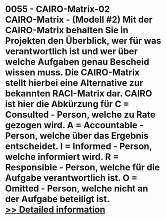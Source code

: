 # 0055 - CAIRO-Matrix-02<br />CAIRO-Matrix - (Modell #2) Mit der CAIRO-Matrix behalten Sie in Projekten den Überblick, wer für was verantwortlich ist und wer über welche Aufgaben genau Bescheid wissen muss. Die CAIRO-Matrix stellt hierbei eine Alternative zur bekannten RACI-Matrix dar. CAIRO ist hier die Abkürzung für C = Consulted - Person, welche zu Rate gezogen wird. A = Accountable - Person, welche über das Ergebnis entscheidet. I = Informed - Person, welche informiert wird. R = Responsible - Person, welche für die Aufgabe verantwortlich ist. O = Omitted - Person, welche nicht an der Aufgabe beteiligt ist.<br />[>> Detailed information](https://secure.shareit.com/shareit/product.html?productid=300951598&affiliateid=200057808)